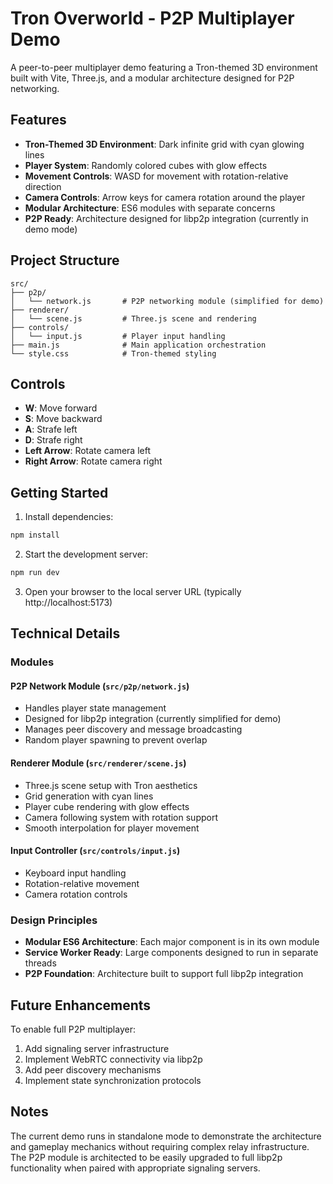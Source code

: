 # Tron Overworld - P2P Multiplayer Demo

A peer-to-peer multiplayer demo featuring a Tron-themed 3D environment built with Vite, Three.js, and a modular architecture designed for P2P networking.

## Features

- **Tron-Themed 3D Environment**: Dark infinite grid with cyan glowing lines
- **Player System**: Randomly colored cubes with glow effects
- **Movement Controls**: WASD for movement with rotation-relative direction
- **Camera Controls**: Arrow keys for camera rotation around the player
- **Modular Architecture**: ES6 modules with separate concerns
- **P2P Ready**: Architecture designed for libp2p integration (currently in demo mode)

## Project Structure

```
src/
├── p2p/
│   └── network.js       # P2P networking module (simplified for demo)
├── renderer/
│   └── scene.js         # Three.js scene and rendering
├── controls/
│   └── input.js         # Player input handling
├── main.js              # Main application orchestration
└── style.css            # Tron-themed styling
```

## Controls

- **W**: Move forward
- **S**: Move backward
- **A**: Strafe left
- **D**: Strafe right
- **Left Arrow**: Rotate camera left
- **Right Arrow**: Rotate camera right

## Getting Started

1. Install dependencies:
```bash
npm install
```

2. Start the development server:
```bash
npm run dev
```

3. Open your browser to the local server URL (typically http://localhost:5173)

## Technical Details

### Modules

#### P2P Network Module (`src/p2p/network.js`)
- Handles player state management
- Designed for libp2p integration (currently simplified for demo)
- Manages peer discovery and message broadcasting
- Random player spawning to prevent overlap

#### Renderer Module (`src/renderer/scene.js`)
- Three.js scene setup with Tron aesthetics
- Grid generation with cyan lines
- Player cube rendering with glow effects
- Camera following system with rotation support
- Smooth interpolation for player movement

#### Input Controller (`src/controls/input.js`)
- Keyboard input handling
- Rotation-relative movement
- Camera rotation controls

### Design Principles

- **Modular ES6 Architecture**: Each major component is in its own module
- **Service Worker Ready**: Large components designed to run in separate threads
- **P2P Foundation**: Architecture built to support full libp2p integration

## Future Enhancements

To enable full P2P multiplayer:
1. Add signaling server infrastructure
2. Implement WebRTC connectivity via libp2p
3. Add peer discovery mechanisms
4. Implement state synchronization protocols

## Notes

The current demo runs in standalone mode to demonstrate the architecture and gameplay mechanics without requiring complex relay infrastructure. The P2P module is architected to be easily upgraded to full libp2p functionality when paired with appropriate signaling servers.
